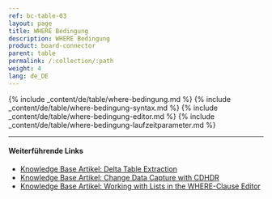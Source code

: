 ```yaml
---
ref: bc-table-03
layout: page
title: WHERE Bedingung
description: WHERE Bedingung
product: board-connector
parent: table
permalink: /:collection/:path
weight: 4
lang: de_DE
---
```


{% include _content/de/table/where-bedingung.md  %}
{% include _content/de/table/where-bedingung-syntax.md  %}
{% include _content/de/table/where-bedingung-editor.md  %}
{% include _content/de/table/where-bedingung-laufzeitparameter.md  %}

**** 
#### Weiterführende Links

- [Knowledge Base Artikel: Delta Table Extraction](https://kb.theobald-software.com/tables/delta-table-extraction)
- [Knowledge Base Artikel: Change Data Capture with CDHDR](https://kb.theobald-software.com/tables/change-data-capture-with-cdhdr)
- [Knowledge Base Artikel: Working with Lists in the WHERE-Clause Editor](https://kb.theobald-software.com/tables/where-clause-editor-lists)